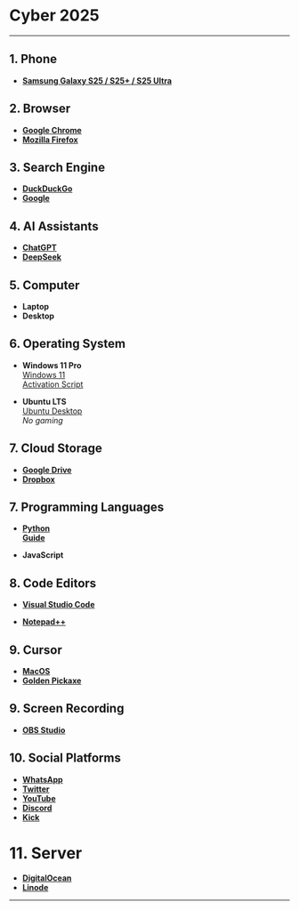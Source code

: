 # Cyber 2025

---

## 1. **Phone**
- **[Samsung Galaxy S25 / S25+ / S25 Ultra](https://www.samsung.com/us/smartphones/galaxy-s25-ultra)**

## 2. **Browser**
- **[Google Chrome](https://www.google.com/chrome)**
- **[Mozilla Firefox](https://www.mozilla.org/en-US/firefox/new)**

## 3. **Search Engine**
- **[DuckDuckGo](https://duckduckgo.com)**
- **[Google](https://www.google.com)**

## 4. **AI Assistants**
- **[ChatGPT](https://chatgpt.com)**
- **[DeepSeek](https://www.deepseek.com)**

## 5. **Computer**
- **Laptop**
- **Desktop**

## 6. **Operating System**
- **Windows 11 Pro**  
  [Windows 11](https://www.microsoft.com/en-us/software-download/windows11)  
  [Activation Script](https://github.com/massgravel/Microsoft-Activation-Scripts)
  
- **Ubuntu LTS**  
  [Ubuntu Desktop](https://ubuntu.com/download/desktop)  
  *No gaming*

## 7. **Cloud Storage**
- **[Google Drive](https://drive.google.com/drive/my-drive)**
- **[Dropbox](https://www.dropbox.com)**

## 7. **Programming Languages**
- **[Python](https://www.python.org/downloads)**  
  **[Guide](https://github.com/batubyte/Cyber/blob/main/Python.md)**

- **JavaScript**

## 8. **Code Editors**
- **[Visual Studio Code](https://code.visualstudio.com/Download)**  
  
- **[Notepad++](https://notepad-plus-plus.org/downloads)**

## 9. **Cursor**
- **[MacOS](https://github.com/antiden/macOS-cursors-for-Windows)**
- **[Golden Pickaxe](https://www.cursor.cc/?action=icon&file_id=74149)**

## 9. **Screen Recording**
- **[OBS Studio](https://obsproject.com/)**  

## 10. **Social Platforms**
- **[WhatsApp](https://web.whatsapp.com/)**
- **[Twitter](https://twitter.com)**
- **[YouTube](https://www.youtube.com)**  
- **[Discord](https://discord.com)**  
- **[Kick](https://kick.com)**  

# 11. **Server**
- **[DigitalOcean](https://www.digitalocean.com)**
- **[Linode](https://www.linode.com)**
---
